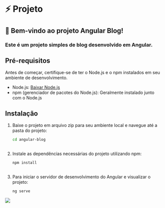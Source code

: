# ⚡ Projeto
## 🚀 Bem-vindo ao projeto Angular Blog! 
### Este é um projeto simples de blog desenvolvido em Angular. 
## Pré-requisitos

Antes de começar, certifique-se de ter o Node.js e o npm instalados em seu ambiente de desenvolvimento.

- Node.js: [Baixar Node.js](https://nodejs.org/)
- npm (gerenciador de pacotes do Node.js): Geralmente instalado junto com o Node.js

## Instalação

1. Baixe o projeto em arquivo zip para seu ambiente local e
navegue até a pasta do projeto:

   ```bash
   cd angular-blog
      
2. Instale as dependências necessárias do projeto utilizando npm:

   ```bash
   npm install
      
3. Para iniciar o servidor de desenvolvimento do Angular e visualizar o projeto:

   ```bash
   ng serve

<img src="src/assets/images/readme_images.jpg" >
